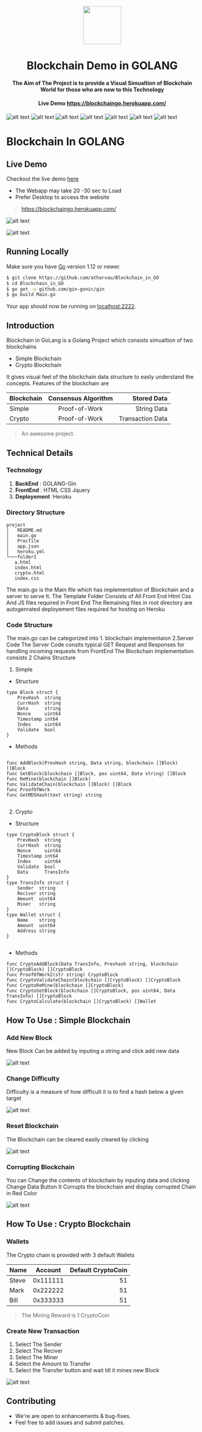 <p align="center">
<img height=100px src="https://i.imgur.com/ZoSs6PW.pnghttps://i.imgur.com/ZoSs6PW.png" />  
<h1 align="center"> Blockchain Demo in GOLANG </h1>
<h4 align="center">The Aim of The Project is to provide a Visual Simualtion of Blockchain World for those who are new to this Technology  </h4>
<h4 align="center">Live Demo  <a href="https://blockchaingo.herokuapp.com/">https://blockchaingo.herokuapp.com/ </a>  </h4>

</p>


![alt text](https://img.shields.io/badge/GOLANG-1.12.9-brightgreen)  ![alt text](https://img.shields.io/badge/Gin%20Web%20Framework-1.4.0-blue) ![alt text](https://img.shields.io/badge/HTML-5-red)  ![alt text](https://img.shields.io/badge/Jquery%20-3.1.0-yellow) ![alt text](https://img.shields.io/badge/Heroku-Free%20Dyno-lightgrey)  ![alt text](https://img.shields.io/badge/license-MIT-green)  ![alt text](https://img.shields.io/badge/build-passing-brightgreen)
 



# Blockchain In GOLANG

## Live Demo
Checkout the live demo [here](https://blockchaingo.herokuapp.com/)

* The Webapp may take 20 -30 sec to Load
* Prefer Desktop to access the website

>https://blockchaingo.herokuapp.com/


![alt text](https://i.imgur.com/8Aj3Eq5.gif) 


![alt text](https://i.imgur.com/08wIfdG.gif) 

## Running Locally

Make sure you have [Go](http://golang.org/doc/install) version 1.12 or newer.

```sh
$ git clone https://github.com/atharvau/Blockchain_in_GO
$ cd Blockchain_in_GO
$ go get -u github.com/gin-gonic/gin
$ go build Main.go 


```

Your app should now be running on [localhost:2222](http://localhost:5000/).


## Introduction


Blockchain in GoLang is a Golang Project which consists simualtion of two blockchains

* Simple Blockchain
* Crypto Blockchain 

It gives visual feel of the blockchain data structure to easly understand the concepts.
Features of the blockchain are


| Blockchain    | Consensus Algorithm| Stored Data  |
| ------------- |:-------------:| -----:|
| Simple        | Proof-of-Work | String Data |
|  Crypto       | Proof-of-Work   |   Transaction Data |




> An awesome project.

## Technical Details 

### Technology 

1. **BackEnd** : GOLANG-Gin
2. **FrontEnd** : HTML CSS Jquery
3. **Deployement** :Heroku 

### Directory Structure 

 ```
project
│   README.md
│   main.go   
│   Procfile
│   app.json
│   heroku.yml             
└───folder1
	a.html  
	index.html
	crypto.html
	index.css
 ```


The main.go is the Main file which has implementation of Blockchain and a server to serve It.
The Template Folder Consists of All Front End Html Css And JS files required in Front End 
The Remaining files in root directory are autogenrated deployement files required for hosting on Heroku

### Code Structure 
The main.go can be categorized into  1. blockchain implementaion 2.Server Code
The Server Code consits typical GET Request and Responses for handling incoming requests from FrontEnd
The Blockchain Implementation consists 2 Chains Structure
1. Simple


* Structure

```
type Block struct {
	PrevHash  string
	CurrHash  string
	Data      string
	Nonce     uint64
	Timestamp int64
	Index     uint64
	Validate  bool
}

```

* Methods

```

func AddBlock(PrevHash string, Data string, blockchain []Block) []Block
func SetBlock(blockchain []Block, pos uint64, Data string) []Block 
func ReMine(blockchain []Block)
func ValidateChain(blockchain []Block) []Block
func ProofOfWork
func GetMD5Hash(text string) string


```

2. Crypto


* Structure


```
type CryptoBlock struct {
	PrevHash  string
	CurrHash  string
	Nonce     uint64
	Timestamp int64
	Index     uint64
	Validate  bool
	Data      TransInfo
}
type TransInfo struct {
	Sender  string
	Reciver string
	Amount  uint64
	Miner   string
}
type Wallet struct {
	Name    string
	Amount  uint64
	Address string
}


```

* Methods

```
func CryptoAddBlock(Data TransInfo, Prevhash string, blockchain []CryptoBlock) []CryptoBlock 
func ProofOfWork2(str string) CryptoBlock 
func CryptoValidateChain(blockchain []CryptoBlock) []CryptoBlock 
func CryptoReMine(blockchain []CryptoBlock) 
func CryptoSetBlock(blockchain []CryptoBlock, pos uint64, Data TransInfo) []CryptoBlock 
func CryptoCalculate(blockchain []CryptoBlock) []Wallet

```

## How To Use : Simple Blockchain

### Add New Block

New Block Can be added by inputing a string and click add new data


![alt text](https://i.imgur.com/hGmU5ml.gif)


### Change Difficulty

Difficulty is a measure of how difficult it is to find a hash below a given target


![alt text](https://i.imgur.com/HobOXjK.gif)

### Reset Blockchain

The Blockchain can be cleared easily cleared by clicking


![alt text](https://i.imgur.com/z7OJFXa.gif)


### Corrupting Blockchain 

You can Change the contents of blockchain by inputing data and clicking Change Data Button 
It Corrupts the blockchain and display corrupted Chain in Red Color


![alt text](https://i.imgur.com/GljX13A.gif)

## How To Use :  Crypto Blockchain

### Wallets 

The Crypto chain is provided with 3 default Wallets 

| Name    | Account| Default CryptoCoin |
| ------------- |:-------------:| -----:|
| Steve         | 0x111111 | 51 |
|  Mark       | 0x222222  |  51 |
|  Bill       | 0x333333  |  51 |

> The Mining Reward is 1 CryptoCoin

### Create New Transaction

1. Select The Sender
2. Select The Reciver
3. Select The Miner 
4. Select the Amount to Transfer
5. Select the Transfer button and wait till it mines new Block

![alt text](https://i.imgur.com/08wIfdG.gif) 


## Contributing

* We're are open to enhancements & bug-fixes.
* Feel free to add issues and submit patches.







